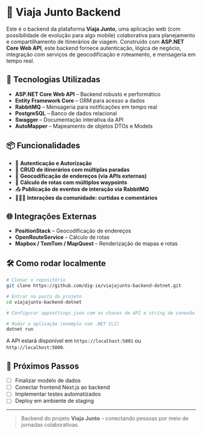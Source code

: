 
# 🔧 Viaja Junto Backend

Este é o backend da plataforma **Viaja Junto**, uma aplicação web (com possibilidade de evolução para algo mobile) colaborativa para planejamento e compartilhamento de itinerários de viagem. Construído com **ASP.NET Core Web API**, este backend fornece autenticação, lógica de negócio, integração com serviços de geocodificação e roteamento, e mensageria em tempo real.

## 🧰 Tecnologias Utilizadas

- **ASP.NET Core Web API** – Backend robusto e performático
- **Entity Framework Core** – ORM para acesso a dados
- **RabbitMQ** – Mensageria para notificações em tempo real
- **PostgreSQL** – Banco de dados relacional
- **Swagger** – Documentação interativa da API
- **AutoMapper** – Mapeamento de objetos DTOs e Models

## 📦 Funcionalidades

- 🔐 **Autenticação e Autorização**
- 🧾 **CRUD de itinerários com múltiplas paradas**
- 📍 **Geocodificação de endereços (via APIs externas)**
- 🚗 **Cálculo de rotas com múltiplos waypoints**
- 📤 **Publicação de eventos de interação via RabbitMQ**
- 🧑‍🤝‍🧑 **Interações da comunidade: curtidas e comentários**

## 🌐 Integrações Externas

- **PositionStack** – Geocodificação de endereços
- **OpenRouteService** – Cálculo de rotas
- **Mapbox / TomTom / MapQuest** – Renderização de mapas e rotas

## 🛠 Como rodar localmente

```bash
# Clonar o repositório
git clone https://github.com/dig-ie/viajajunto-backend-dotnet.git

# Entrar na pasta do projeto
cd viajajunto-backend-dotnet

# Configurar appsettings.json com as chaves de API e string de conexão

# Rodar a aplicação (exemplo com .NET CLI)
dotnet run
```

A API estará disponível em `https://localhost:5001` ou `http://localhost:5000`.

## 📌 Próximos Passos

- [ ] Finalizar modelo de dados
- [ ] Conectar frontend Next.js ao backend
- [ ] Implementar testes automatizados
- [ ] Deploy em ambiente de staging

---

> Backend do projeto **Viaja Junto** – conectando pessoas por meio de jornadas colaborativas.
